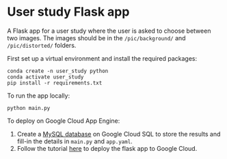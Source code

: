 # User study Flask app

A Flask app for a user study where the user is asked to choose between two images. The images should be in the `/pic/background/` and `/pic/distorted/` folders.

First set up a virtual environment and install the required packages:
```
conda create -n user_study python
conda activate user_study
pip install -r requirements.txt
```

To run the app locally: 
```
python main.py
```

To deploy on Google Cloud App Engine:

1. Create a [MySQL database](https://cloud.google.com/sql/docs/mysql/create-instance) on Google Cloud SQL to store the results and fill-in the details in `main.py` and `app.yaml`.
2. Follow the tutorial [here](https://cloud.google.com/run/docs/quickstarts/build-and-deploy/deploy-python-service) to deploy the flask app to Google Cloud.
